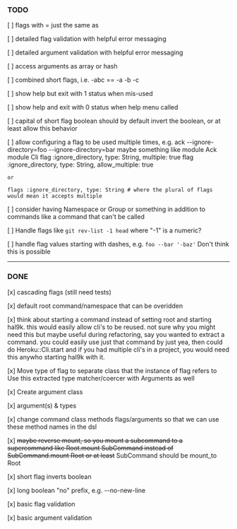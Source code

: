 ### TODO

[ ] flags with = just the same as <SPACE>

[ ] detailed flag validation with helpful error messaging

[ ] detailed argument validation with helpful error messaging

[ ] access arguments as array or hash

[ ] combined short flags, i.e. -abc == -a -b -c

[ ] show help but exit with 1 status when mis-used

[ ] show help and exit with 0 status when help menu called

[ ] capital of short flag boolean should by default invert the boolean, or
at least allow this behavior

[ ] allow configuring a flag to be used multiple times, e.g. ack
    --ignore-directory=foo --ignore-directory=bar
    maybe something like
    module Ack
    module Cli
    flag :ignore_directory, type: String, multiple: true
    flag :ignore_directory, type: String, allow_multiple: true

    or

    flags :ignore_directory, type: String # where the plural of flags would mean it accepts multiple

[ ] consider having Namespace or Group or something in addition to commands
like a command that can't be called

[ ] Handle flags like `git rev-list -1 head` where "-1" is a numeric?

[ ] handle flag values starting with dashes, e.g. `foo --bar '-baz'`
    Don't think this is possible

---

### DONE

[x] cascading flags (still need tests)

[x] default root command/namespace that can be overidden

[x] think about starting a command instead of setting root and starting
hal9k. this would easily allow cli's to be reused. not sure why you
might need this but maybe useful during refactoring, say you wanted
to extract a command. you could easily use just that command by just
yea, then could do Heroku::Cli.start
and if you had multiple cli's in a project, you would need this anywho
starting hal9k with it.

[x] Move type of flag to separate class that the instance of flag refers to
Use this extracted type matcher/coercer with Arguments as well

[x] Create argument class

[x] argument(s) & types

[x] change command class methods flags/arguments so that we can use
these method names in the dsl

[x] ~~maybe reverse mount, so you mount a subcommand to a supercommand
like Root.mount SubCommand instead of SubCommand.mount Root
or at least~~ SubCommand should be mount_to Root

[x] short flag inverts boolean

[x] long boolean "no" prefix, e.g. --no-new-line

[x] basic flag validation

[x] basic argument validation
